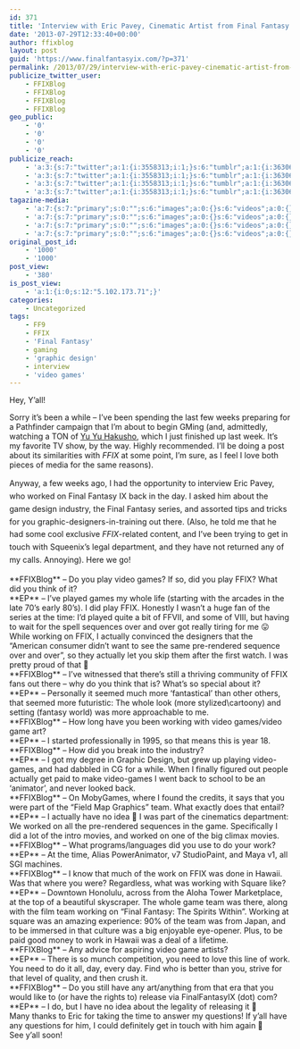```yaml
---
id: 371
title: 'Interview with Eric Pavey, Cinematic Artist from Final Fantasy IX'
date: '2013-07-29T12:33:40+00:00'
author: ffixblog
layout: post
guid: 'https://www.finalfantasyix.com/?p=371'
permalink: /2013/07/29/interview-with-eric-pavey-cinematic-artist-from-final-fantasy-ix/
publicize_twitter_user:
    - FFIXBlog
    - FFIXBlog
    - FFIXBlog
    - FFIXBlog
geo_public:
    - '0'
    - '0'
    - '0'
    - '0'
publicize_reach:
    - 'a:3:{s:7:"twitter";a:1:{i:3558313;i:1;}s:6:"tumblr";a:1:{i:3630661;i:50;}s:2:"wp";a:1:{i:0;i:30;}}'
    - 'a:3:{s:7:"twitter";a:1:{i:3558313;i:1;}s:6:"tumblr";a:1:{i:3630661;i:50;}s:2:"wp";a:1:{i:0;i:30;}}'
    - 'a:3:{s:7:"twitter";a:1:{i:3558313;i:1;}s:6:"tumblr";a:1:{i:3630661;i:50;}s:2:"wp";a:1:{i:0;i:30;}}'
    - 'a:3:{s:7:"twitter";a:1:{i:3558313;i:1;}s:6:"tumblr";a:1:{i:3630661;i:50;}s:2:"wp";a:1:{i:0;i:30;}}'
tagazine-media:
    - 'a:7:{s:7:"primary";s:0:"";s:6:"images";a:0:{}s:6:"videos";a:0:{}s:11:"image_count";i:0;s:6:"author";s:8:"47012034";s:7:"blog_id";s:8:"48119600";s:9:"mod_stamp";s:19:"2013-07-29 12:33:40";}'
    - 'a:7:{s:7:"primary";s:0:"";s:6:"images";a:0:{}s:6:"videos";a:0:{}s:11:"image_count";i:0;s:6:"author";s:8:"47012034";s:7:"blog_id";s:8:"48119600";s:9:"mod_stamp";s:19:"2013-07-29 12:33:40";}'
    - 'a:7:{s:7:"primary";s:0:"";s:6:"images";a:0:{}s:6:"videos";a:0:{}s:11:"image_count";i:0;s:6:"author";s:8:"47012034";s:7:"blog_id";s:8:"48119600";s:9:"mod_stamp";s:19:"2013-07-29 12:33:40";}'
    - 'a:7:{s:7:"primary";s:0:"";s:6:"images";a:0:{}s:6:"videos";a:0:{}s:11:"image_count";i:0;s:6:"author";s:8:"47012034";s:7:"blog_id";s:8:"48119600";s:9:"mod_stamp";s:19:"2013-07-29 12:33:40";}'
original_post_id:
    - '1000'
    - '1000'
post_view:
    - '380'
is_post_view:
    - 'a:1:{i:0;s:12:"5.102.173.71";}'
categories:
    - Uncategorized
tags:
    - FF9
    - FFIX
    - 'Final Fantasy'
    - gaming
    - 'graphic design'
    - interview
    - 'video games'
---
```


Hey, Y’all!

Sorry it’s been a while – I’ve been spending the last few weeks preparing for a Pathfinder campaign that I’m about to begin GMing (and, admittedly, watching a TON of [Yu Yu Hakusho](http://www.amazon.com/gp/product/B004GZZGWC/ref=as_li_qf_sp_asin_il_tl?ie=UTF8&camp=1789&creative=9325&creativeASIN=B004GZZGWC&linkCode=as2&tag=fifaixbl-20), which I just finished up last week. It’s my favorite TV show, by the way. Highly recommended. I’ll be doing a post about its similarities with *FFIX* at some point, I’m sure, as I feel I love both pieces of media for the same reasons).

<span style="font-style:inherit;line-height:1.625;">Anyway, a few weeks ago, I had the opportunity to interview Eric Pavey, who worked on Final Fantasy IX back in the day. I asked him about the game design industry, the Final Fantasy series, and assorted tips and tricks for you graphic-designers-in-training out there. (Also, he told me that he had some cool exclusive *FFIX*-related content, and I’ve been trying to get in touch with Squeenix’s legal department, and they have not returned any of my calls. Annoying). Here we go!</span>

<div>**FFIXBlog** – Do you play video games? If so, did you play FFIX? What did you think of it?</div><div>**EP** – I’ve played games my whole life (starting with the arcades in the late 70’s early 80’s). I did play FFIX. Honestly I wasn’t a huge fan of the series at the time: I’d played quite a bit of FFVII, and some of VIII, but having to wait for the spell sequences over and over got really tiring for me 😛 While working on FFIX, I actually convinced the designers that the “American consumer didn’t want to see the same pre-rendered sequence over and over”, so they actually let you skip them after the first watch. I was pretty proud of that 🙂</div><div></div><div><div>**FFIXBlog** – I’ve witnessed that there’s still a thriving community of FFIX fans out there – why do you think that is? What’s so special about it?</div></div><div>**EP** – Personally it seemed much more ‘fantastical’ than other others, that seemed more futuristic: The whole look (more stylized\cartoony) and setting (fantasy world) was more approachable to me.</div><div></div><div><div>**FFIXBlog** – How long have you been working with video games/video game art?</div><div>**EP** – I started professionally in 1995, so that means this is year 18.</div><div><div></div><div>**FFIXBlog** – How did you break into the industry?</div></div><div>**EP** – I got my degree in Graphic Design, but grew up playing video-games, and had dabbled in CG for a while. When I finally figured out people actually get paid to make video-games I went back to school to be an ‘animator’, and never looked back.</div><div><div></div><div>**FFIXBlog** – On MobyGames, where I found the credits, it says that you were part of the “Field Map Graphics” team. What exactly does that entail?</div></div><div>**EP** – I actually have no idea 🙂 I was part of the cinematics department: We worked on all the pre-rendered sequences in the game. Specifically I did a lot of the intro movies, and worked on one of the big climax movies.</div><div><div></div><div>**FFIXBlog** – What programs/languages did you use to do your work?</div></div><div>**EP** – At the time, Alias PowerAnimator, v7 StudioPaint, and Maya v1, all SGI machines.</div><div><div></div><div>**FFIXBlog** – I know that much of the work on FFIX was done in Hawaii. Was that where you were? Regardless, what was working with Square like?</div></div><div>**EP** – Downtown Honolulu, across from the Aloha Tower Marketplace, at the top of a beautiful skyscraper. The whole game team was there, along with the film team working on “Final Fantasy: The Spirits Within”. Working at square was an amazing experience: 90% of the team was from Japan, and to be immersed in that culture was a big enjoyable eye-opener. Plus, to be paid good money to work in Hawaii was a deal of a lifetime.</div><div></div><div><div>**FFIXBlog** – Any advice for aspiring video game artists?</div></div><div>**EP** – There is so munch competition, you need to love this line of work. You need to do it all, day, every day. Find who is better than you, strive for that level of quality, and then crush it.</div><div><div></div><div>**FFIXBlog** – Do you still have any art/anything from that era that you would like to (or have the rights to) release via FinalFantasyIX (dot) com?</div></div><div>**EP** – I do, but I have no idea about the legality of releasing it 🙁</div><div></div><div>Many thanks to Eric for taking the time to answer my questions! If y’all have any questions for him, I could definitely get in touch with him again 🙂</div><div></div><div>See y’all soon!</div></div>